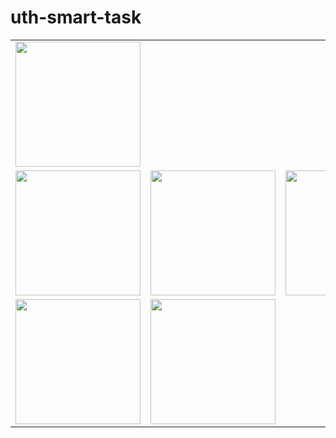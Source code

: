 # uth-smart-task

<div align="center">
  <table>
    <tr>
      <td colspan="3">
        <img src="https://github.com/user-attachments/assets/6b72a652-6521-4658-b613-52a7157e06bf" width="200px">
      </td>
    </tr>
    <tr>
      <td><img src="https://github.com/user-attachments/assets/f6eafea5-65ad-40ef-858e-feeb73d0a4fb" width="200px"></td>
      <td><img src="https://github.com/user-attachments/assets/4da4c43a-dfae-4f16-9f73-ab99aa0ceb34" width="200px"></td>
      <td><img src="https://github.com/user-attachments/assets/f4a090f6-9062-405b-a377-111c4850eab9" width="200px"></td>
    </tr>
    <tr>
      <td><img src="https://github.com/user-attachments/assets/8565495f-39a3-4e2f-8af2-e44116932d48" width="200px"></td>
      <td><img src="https://github.com/user-attachments/assets/ffd41f6b-23bd-4fca-8c7f-51616be017b3" width="200px"></td>
    </tr>
  </table>
</div>


